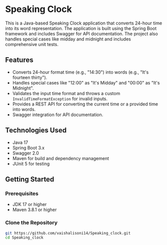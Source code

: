 # Speaking Clock

This is a Java-based Speaking Clock application that converts 24-hour time into its word representation. The application is built using the Spring Boot framework and includes Swagger for API documentation. The project also handles special cases like midday and midnight and includes comprehensive unit tests.

## Features

- Converts 24-hour format time (e.g., "14:30") into words (e.g., "It's fourteen thirty").
- Handles special cases like "12:00" as "It's Midday" and "00:00" as "It's Midnight".
- Validates the input time format and throws a custom `InvalidTimeFormatException` for invalid inputs.
- Provides a REST API for converting the current time or a provided time into words.
- Swagger integration for API documentation.

## Technologies Used

- Java 17
- Spring Boot 3.x
- Swagger 2.0
- Maven for build and dependency management
- JUnit 5 for testing

## Getting Started

### Prerequisites

- JDK 17 or higher
- Maven 3.8.1 or higher

### Clone the Repository

```bash
git https://github.com/vaishalisoni14/Speaking_clock.git
cd Speaking_clock
